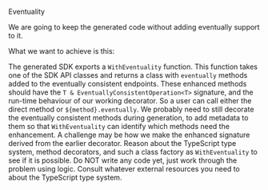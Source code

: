 Eventuality

We are going to keep the generated code without adding eventually support to it. 

What we want to achieve is this: 

The generated SDK exports a `WithEventuality` function. 
This function takes one of the SDK API classes and returns a class with `eventually` methods added to the eventually consistent endpoints.
These enhanced methods should have the `T & EventuallyConsistentOperation<T>` signature, and the run-time behaviour of our working decorator. So a user can call either the direct method or `${method}.eventually`.
We probably need to still decorate the eventually consistent methods during generation, to add metadata to them so that `WithEventuality` can identify which methods need the enhancement. 
A challenge may be how we make the enhanced signature derived from the earlier decorator. Reason about the TypeScript type system, method decorators, and such a class factory as `WithEventuality` to see if it is possible.
Do NOT write any code yet, just work through the problem using logic. Consult whatever external resources you need to about the TypeScript type system.